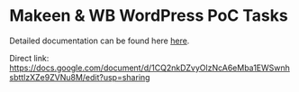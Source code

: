 # Makeen & WB WordPress PoC Tasks

Detailed documentation can be found here [here](https://docs.google.com/document/d/1CQ2nkDZvyOlzNcA6eMba1EWSwnhsbttlzXZe9ZVNu8M/edit?usp=sharing).

Direct link: https://docs.google.com/document/d/1CQ2nkDZvyOlzNcA6eMba1EWSwnhsbttlzXZe9ZVNu8M/edit?usp=sharing